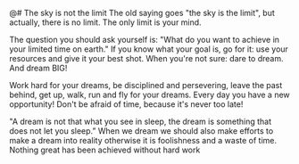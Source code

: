 @# The sky is not the limit 
The old saying goes "the sky is the limit", but actually, there is no limit. 
The only limit is your mind. 

The question you should ask yourself is: "What do you want to achieve in your limited time on earth."
If you know what your goal is, go for it: use your resources and give it your best shot.
When you're not sure: dare to dream. And dream BIG!

Work hard for your dreams, be disciplined and persevering, leave the past behind, get up, walk, 
run and fly for your dreams. Every day you have a new opportunity! Don't be afraid of time, 
because it's never too late!

"A dream is not that what you see in sleep, the dream is something that does not let you sleep.”
When we dream we should also make efforts to make a dream into reality otherwise it is foolishness and a waste of time. 
Nothing great has been achieved without hard work
 
 
 


